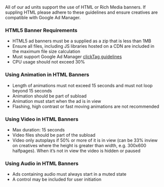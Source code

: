 All of our ad units support the use of HTML or Rich Media banners. If suppling HTML please adhere to these guidelines and ensure creatives are compatible with Google Ad Manager.

### HTML5 Banner Requirements

- HTML5 ad banners must be a supplied as a zip that is less than 1MB
- Ensure all files, including JS libraries hosted on a CDN are included in the maximum file size calculation
- Must support Google Ad Manager <a href="https://support.google.com/admanager/answer/7046799?hl=en" target="_blank">clickTag guidelines</a>
- CPU usage should not exceed 30%

### Using Animation in HTML Banners

- Length of animations must not exceed 15 seconds and must not loop beyond 15 seconds
- Animation should be part of subload
- Animation must start when the ad is in view
- Flashing, high contrast or fast moving animations are not recommended

### Using Video in HTML Banners

- Max duration: 15 seconds
- Video files should be part of the subload
- Video only autoplays if 50% or more of it is in view (can be 33% inview on creatives where the height is greater than width, e.g. 300x600 halfpages). When it’s not in view the video is hidden or paused

### Using Audio in HTML Banners

- Ads containing audio must always start in a muted state
- A control may be included for user initiation
